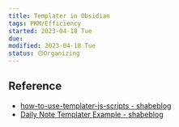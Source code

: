 ```yaml
---
title: Templater in Obsidian
tags: PKM/Efficiency
started: 2023-04-18 Tue
due: 
modified: 2023-04-18 Tue
status: 🟡Organizing
---
```

## Reference
- [how-to-use-templater-js-scripts - shabeblog](https://shbgm.ca/blog/obsidian/how-to-use-templater-js-scripts)
- [Daily Note Templater Example - shabeblog](https://shbgm.ca/blog/obsidian/O__O+Templater/Daily+Note+Templater+Example)